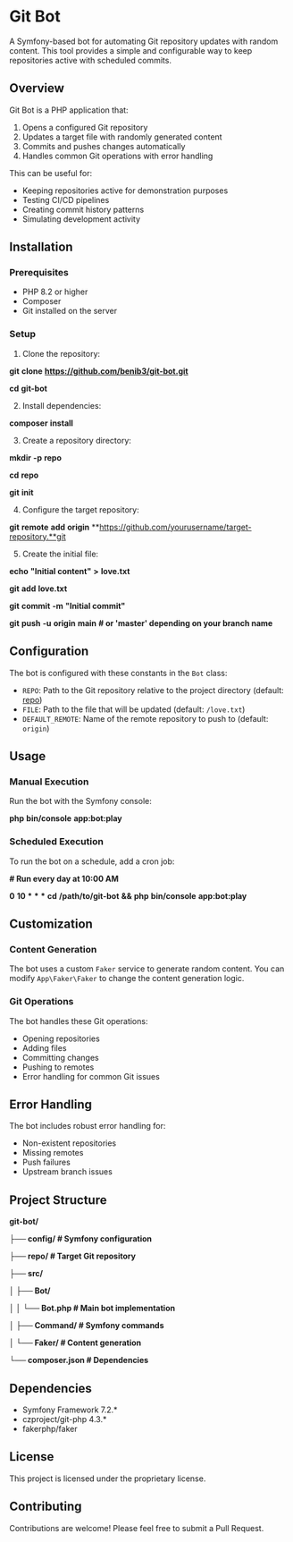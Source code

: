 # Git Bot

A Symfony-based bot for automating Git repository updates with random content. This tool provides a simple and configurable way to keep repositories active with scheduled commits.

## Overview

Git Bot is a PHP application that:

1. Opens a configured Git repository
2. Updates a target file with randomly generated content
3. Commits and pushes changes automatically
4. Handles common Git operations with error handling

This can be useful for:

- Keeping repositories active for demonstration purposes
- Testing CI/CD pipelines
- Creating commit history patterns
- Simulating development activity

## Installation

### Prerequisites

- PHP 8.2 or higher
- Composer
- Git installed on the server

### Setup

1. Clone the repository:

**git** **clone** **https://github.com/benib3/git-bot.git**

**cd** **git-bot**

2. Install dependencies:

**composer** **install**

3. Create a repository directory:

**mkdir** **-p** **repo**

**cd** **repo**

**git** **init**

4. Configure the target repository:

**git** **remote** **add** **origin** **https://github.com/yourusername/target-repository.**git

5. Create the initial file:

**echo** **"**Initial content**"** **>** **love.txt**

**git** **add** **love.txt**

**git** **commit** **-m** **"**Initial commit**"**

**git** **push** **-u** **origin** **main** **# or 'master' depending on your branch name**

## Configuration

The bot is configured with these constants in the `Bot` class:

- `REPO`: Path to the Git repository relative to the project directory (default: [repo](vscode-file://vscode-app/snap/code/187/usr/share/code/resources/app/out/vs/code/electron-sandbox/workbench/workbench.html))
- `FILE`: Path to the file that will be updated (default: `/love.txt`)
- `DEFAULT_REMOTE`: Name of the remote repository to push to (default: `origin`)

## Usage

### Manual Execution

Run the bot with the Symfony console:

**php** **bin/console** **app:bot:play**

### Scheduled Execution

To run the bot on a schedule, add a cron job:

**# Run every day at 10:00 AM**

**0** **10** **\*** **\*** **\*** **cd** **/path/to/git-bot** **&&** **php** **bin/console** **app:bot:play**

## Customization

### Content Generation

The bot uses a custom `Faker` service to generate random content. You can modify `App\Faker\Faker` to change the content generation logic.

### Git Operations

The bot handles these Git operations:

- Opening repositories
- Adding files
- Committing changes
- Pushing to remotes
- Error handling for common Git issues

## Error Handling

The bot includes robust error handling for:

- Non-existent repositories
- Missing remotes
- Push failures
- Upstream branch issues

## Project Structure

**git-bot/**

**├── config/ # Symfony configuration**

**├── repo/ # Target Git repository**

**├── src/**

**│ ├── Bot/**

**│ │ └── Bot.php # Main bot implementation**

**│ ├── Command/ # Symfony commands**

**│ └── Faker/ # Content generation**

**└── composer.json # Dependencies**

## Dependencies

- Symfony Framework 7.2.\*
- czproject/git-php 4.3.\*
- fakerphp/faker

## License

This project is licensed under the proprietary license.

## Contributing

Contributions are welcome! Please feel free to submit a Pull Request.
